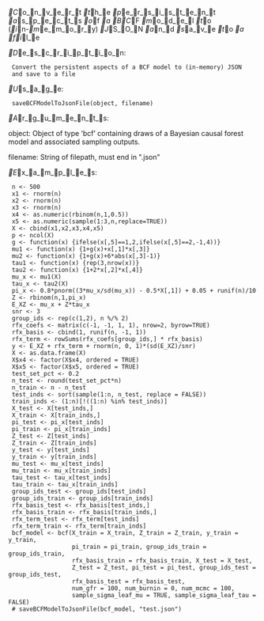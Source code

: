_C_o_n_v_e_r_t _t_h_e _p_e_r_s_i_s_t_e_n_t _a_s_p_e_c_t_s _o_f _a _B_C_F _m_o_d_e_l _t_o (_i_n-_m_e_m_o_r_y) _J_S_O_N _a_n_d
_s_a_v_e _t_o _a _f_i_l_e

_D_e_s_c_r_i_p_t_i_o_n:

     Convert the persistent aspects of a BCF model to (in-memory) JSON
     and save to a file

_U_s_a_g_e:

     saveBCFModelToJsonFile(object, filename)
     
_A_r_g_u_m_e_n_t_s:

  object: Object of type ‘bcf’ containing draws of a Bayesian causal
          forest model and associated sampling outputs.

filename: String of filepath, must end in ".json"

_E_x_a_m_p_l_e_s:

     n <- 500
     x1 <- rnorm(n)
     x2 <- rnorm(n)
     x3 <- rnorm(n)
     x4 <- as.numeric(rbinom(n,1,0.5))
     x5 <- as.numeric(sample(1:3,n,replace=TRUE))
     X <- cbind(x1,x2,x3,x4,x5)
     p <- ncol(X)
     g <- function(x) {ifelse(x[,5]==1,2,ifelse(x[,5]==2,-1,4))}
     mu1 <- function(x) {1+g(x)+x[,1]*x[,3]}
     mu2 <- function(x) {1+g(x)+6*abs(x[,3]-1)}
     tau1 <- function(x) {rep(3,nrow(x))}
     tau2 <- function(x) {1+2*x[,2]*x[,4]}
     mu_x <- mu1(X)
     tau_x <- tau2(X)
     pi_x <- 0.8*pnorm((3*mu_x/sd(mu_x)) - 0.5*X[,1]) + 0.05 + runif(n)/10
     Z <- rbinom(n,1,pi_x)
     E_XZ <- mu_x + Z*tau_x
     snr <- 3
     group_ids <- rep(c(1,2), n %/% 2)
     rfx_coefs <- matrix(c(-1, -1, 1, 1), nrow=2, byrow=TRUE)
     rfx_basis <- cbind(1, runif(n, -1, 1))
     rfx_term <- rowSums(rfx_coefs[group_ids,] * rfx_basis)
     y <- E_XZ + rfx_term + rnorm(n, 0, 1)*(sd(E_XZ)/snr)
     X <- as.data.frame(X)
     X$x4 <- factor(X$x4, ordered = TRUE)
     X$x5 <- factor(X$x5, ordered = TRUE)
     test_set_pct <- 0.2
     n_test <- round(test_set_pct*n)
     n_train <- n - n_test
     test_inds <- sort(sample(1:n, n_test, replace = FALSE))
     train_inds <- (1:n)[!((1:n) %in% test_inds)]
     X_test <- X[test_inds,]
     X_train <- X[train_inds,]
     pi_test <- pi_x[test_inds]
     pi_train <- pi_x[train_inds]
     Z_test <- Z[test_inds]
     Z_train <- Z[train_inds]
     y_test <- y[test_inds]
     y_train <- y[train_inds]
     mu_test <- mu_x[test_inds]
     mu_train <- mu_x[train_inds]
     tau_test <- tau_x[test_inds]
     tau_train <- tau_x[train_inds]
     group_ids_test <- group_ids[test_inds]
     group_ids_train <- group_ids[train_inds]
     rfx_basis_test <- rfx_basis[test_inds,]
     rfx_basis_train <- rfx_basis[train_inds,]
     rfx_term_test <- rfx_term[test_inds]
     rfx_term_train <- rfx_term[train_inds]
     bcf_model <- bcf(X_train = X_train, Z_train = Z_train, y_train = y_train, 
                      pi_train = pi_train, group_ids_train = group_ids_train, 
                      rfx_basis_train = rfx_basis_train, X_test = X_test, 
                      Z_test = Z_test, pi_test = pi_test, group_ids_test = group_ids_test,
                      rfx_basis_test = rfx_basis_test, 
                      num_gfr = 100, num_burnin = 0, num_mcmc = 100, 
                      sample_sigma_leaf_mu = TRUE, sample_sigma_leaf_tau = FALSE)
     # saveBCFModelToJsonFile(bcf_model, "test.json")
     
